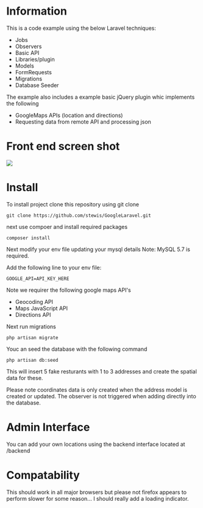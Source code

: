 # Information

This is a code example using the below Laravel techniques:

- Jobs
- Observers
- Basic API
- Libraries/plugin
- Models
- FormRequests
- Migrations
- Database Seeder

The example also includes a example basic jQuery plugin whic implements the following

- GoogleMaps APIs  (location and directions)
- Requesting data from remote API and processing json

# Front end screen shot

<img src="https://i.imgur.com/5su4xpr.jpg" />

# Install

To install project clone this repository using git clone

```
git clone https://github.com/stewis/GoogleLaravel.git
```

next use compoer and install required packages

```
composer install
```

Next modify your env file updating your mysql details  Note:  MySQL 5.7 is required.

Add the following line to your env file:

```
GOOGLE_API=API_KEY_HERE
```

Note we requirer the following google maps API's

- Geocoding API
- Maps JavaScript API
- Directions API

Next run migrations

```
php artisan migrate
```

Youc an seed the database with the following command

```
php artisan db:seed
```

This will insert 5 fake resturants with 1 to 3 addresses and create the spatial data for these.

Please note coordinates data is only created when the address model is created or updated.  The observer is not triggered when adding directly into the database.


# Admin Interface

You can add your own locations using the backend interface located at /backend

# Compatability

This should work in all major browsers but please not firefox appears to perform slower for some reason...  I should really add a loading indicator. 
